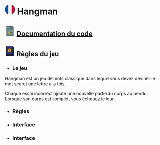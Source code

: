 # ![ ](helpImgs/french.png)  Hangman
## ![ ](helpImgs/app_doc.png) [Documentation du code](https://miguelpinto.dx.am/docs/hangman-doc-fr.pdf)

## ![ ](helpImgs/game_rules.png) Règles du jeu

* ### Le jeu
Hangman est un jeu de mots classique dans lequel vous devez deviner le mot secret une lettre à la fois.

Chaque essai incorrect ajoute une nouvelle partie du corps au pendu. Lorsque son corps est complet, vous échouez le tour.

* ### Règles

* ### Interface

* ### Interface
